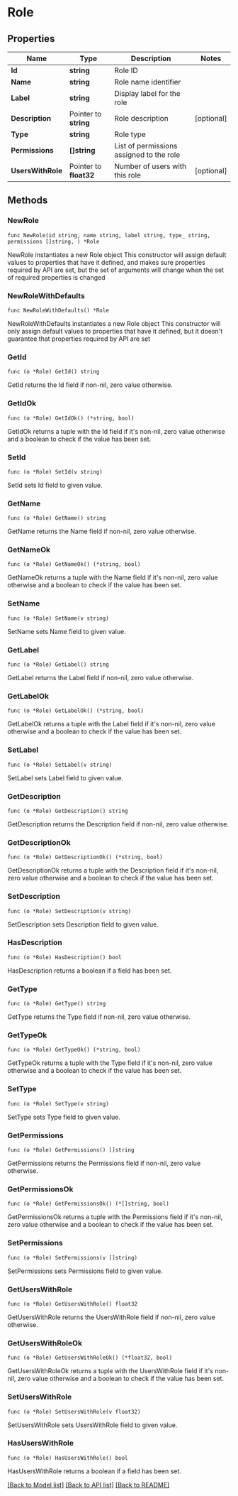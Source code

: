 # Role

## Properties

Name | Type | Description | Notes
------------ | ------------- | ------------- | -------------
**Id** | **string** | Role ID | 
**Name** | **string** | Role name identifier | 
**Label** | **string** | Display label for the role | 
**Description** | Pointer to **string** | Role description | [optional] 
**Type** | **string** | Role type | 
**Permissions** | **[]string** | List of permissions assigned to the role | 
**UsersWithRole** | Pointer to **float32** | Number of users with this role | [optional] 

## Methods

### NewRole

`func NewRole(id string, name string, label string, type_ string, permissions []string, ) *Role`

NewRole instantiates a new Role object
This constructor will assign default values to properties that have it defined,
and makes sure properties required by API are set, but the set of arguments
will change when the set of required properties is changed

### NewRoleWithDefaults

`func NewRoleWithDefaults() *Role`

NewRoleWithDefaults instantiates a new Role object
This constructor will only assign default values to properties that have it defined,
but it doesn't guarantee that properties required by API are set

### GetId

`func (o *Role) GetId() string`

GetId returns the Id field if non-nil, zero value otherwise.

### GetIdOk

`func (o *Role) GetIdOk() (*string, bool)`

GetIdOk returns a tuple with the Id field if it's non-nil, zero value otherwise
and a boolean to check if the value has been set.

### SetId

`func (o *Role) SetId(v string)`

SetId sets Id field to given value.


### GetName

`func (o *Role) GetName() string`

GetName returns the Name field if non-nil, zero value otherwise.

### GetNameOk

`func (o *Role) GetNameOk() (*string, bool)`

GetNameOk returns a tuple with the Name field if it's non-nil, zero value otherwise
and a boolean to check if the value has been set.

### SetName

`func (o *Role) SetName(v string)`

SetName sets Name field to given value.


### GetLabel

`func (o *Role) GetLabel() string`

GetLabel returns the Label field if non-nil, zero value otherwise.

### GetLabelOk

`func (o *Role) GetLabelOk() (*string, bool)`

GetLabelOk returns a tuple with the Label field if it's non-nil, zero value otherwise
and a boolean to check if the value has been set.

### SetLabel

`func (o *Role) SetLabel(v string)`

SetLabel sets Label field to given value.


### GetDescription

`func (o *Role) GetDescription() string`

GetDescription returns the Description field if non-nil, zero value otherwise.

### GetDescriptionOk

`func (o *Role) GetDescriptionOk() (*string, bool)`

GetDescriptionOk returns a tuple with the Description field if it's non-nil, zero value otherwise
and a boolean to check if the value has been set.

### SetDescription

`func (o *Role) SetDescription(v string)`

SetDescription sets Description field to given value.

### HasDescription

`func (o *Role) HasDescription() bool`

HasDescription returns a boolean if a field has been set.

### GetType

`func (o *Role) GetType() string`

GetType returns the Type field if non-nil, zero value otherwise.

### GetTypeOk

`func (o *Role) GetTypeOk() (*string, bool)`

GetTypeOk returns a tuple with the Type field if it's non-nil, zero value otherwise
and a boolean to check if the value has been set.

### SetType

`func (o *Role) SetType(v string)`

SetType sets Type field to given value.


### GetPermissions

`func (o *Role) GetPermissions() []string`

GetPermissions returns the Permissions field if non-nil, zero value otherwise.

### GetPermissionsOk

`func (o *Role) GetPermissionsOk() (*[]string, bool)`

GetPermissionsOk returns a tuple with the Permissions field if it's non-nil, zero value otherwise
and a boolean to check if the value has been set.

### SetPermissions

`func (o *Role) SetPermissions(v []string)`

SetPermissions sets Permissions field to given value.


### GetUsersWithRole

`func (o *Role) GetUsersWithRole() float32`

GetUsersWithRole returns the UsersWithRole field if non-nil, zero value otherwise.

### GetUsersWithRoleOk

`func (o *Role) GetUsersWithRoleOk() (*float32, bool)`

GetUsersWithRoleOk returns a tuple with the UsersWithRole field if it's non-nil, zero value otherwise
and a boolean to check if the value has been set.

### SetUsersWithRole

`func (o *Role) SetUsersWithRole(v float32)`

SetUsersWithRole sets UsersWithRole field to given value.

### HasUsersWithRole

`func (o *Role) HasUsersWithRole() bool`

HasUsersWithRole returns a boolean if a field has been set.


[[Back to Model list]](../README.md#documentation-for-models) [[Back to API list]](../README.md#documentation-for-api-endpoints) [[Back to README]](../README.md)


